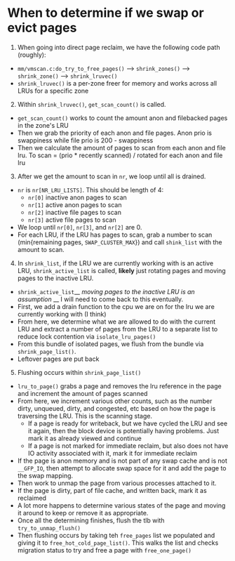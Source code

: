 # When to determine if we swap or evict pages

1. When going into direct page reclaim, we have the following code path (roughly):

  * `mm/vmscan.c:do_try_to_free_pages()` --> `shrink_zones()` --> `shrink_zone()` --> `shrink_lruvec()`
  * `shrink_lruvec()` is a per-zone freer for memory and works across all LRUs for a specific zone

2. Within `shrink_lruvec()`, `get_scan_count()` is called.

  * `get_scan_count()` works to count the amount anon and filebacked pages in the zone's LRU
  * Then we grab the priority of each anon and file pages. Anon prio is swappiness while file prio is 200 - swappiness
  * Then we calculate the amount of pages to scan from each anon and file lru. To scan = (prio * recently scanned) / rotated for each anon and file lru

3. After we get the amount to scan in `nr`, we loop until all is drained.

  * `nr` is `nr[NR_LRU_LISTS]`. This should be length of 4:
    * `nr[0]` inactive anon pages to scan
    * `nr[1]` active anon pages to scan
    * `nr[2]` inactive file pages to scan
    * `nr[3]` active file pages to scan
  * We loop until `nr[0]`, `nr[3]`, and `nr[2]` are 0.
  * For each LRU, if the LRU has pages to scan, grab a number to scan (min{remaining pages, `SWAP_CLUSTER_MAX`}) and call `shink_list` with the amount to scan.

4. In `shrink_list`, if the LRU we are currently working with is an active LRU, `shrink_active_list` is called, __likely__ just rotating pages and moving pages to the inactive LRU.

  * `shrink_active_list`__ _moving pages to the inactive LRU is an assumption_ __ I will need to come back to this eventually.
  * First, we add a drain function to the cpu we are on for the lru we are currently working with (I think)
  * From here, we determine what we are allowed to do with the current LRU and extract a number of pages from the LRU to a separate list to reduce lock contention via `isolate_lru_pages()`
  * From this bundle of isolated pages, we flush from the bundle via `shrink_page_list()`.
  * Leftover pages are put back

5. Flushing occurs within `shrink_page_list()`

  * `lru_to_page()` grabs a page and removes the lru reference in the page and increment the amount of pages scanned
  * From here, we increment various other counts, such as the number dirty, unqueued, dirty, and congested, etc based on how the page is traversing the LRU. This is the scanning stage.
    * If a page is ready for writeback, but we have cycled the LRU and see it again, then the block device is potentially having problems. Just mark it as already viewed and continue
    * If a page is not marked for immediate reclaim, but also does not have IO activity associated with it, mark it for immediate reclaim
  * If the page is anon memory and is not part of any swap cache and is not `__GFP_IO`, then attempt to allocate swap space for it and add the page to the swap mapping.
  * Then work to unmap the page from various processes attached to it.
  * If the page is dirty, part of file cache, and written back, mark it as reclaimed
  * A lot more happens to determine various states of the page and moving it around to keep or remove it as appropriate.
  * Once all the determining finishes, flush the tlb
  with `try_to_unmap_flush()`
  * Then flushing occurs by taking teh `free_pages` list we populated and giving it to `free_hot_cold_page_list()`. This walks the list and checks migration status to try and free a page with `free_one_page()`
